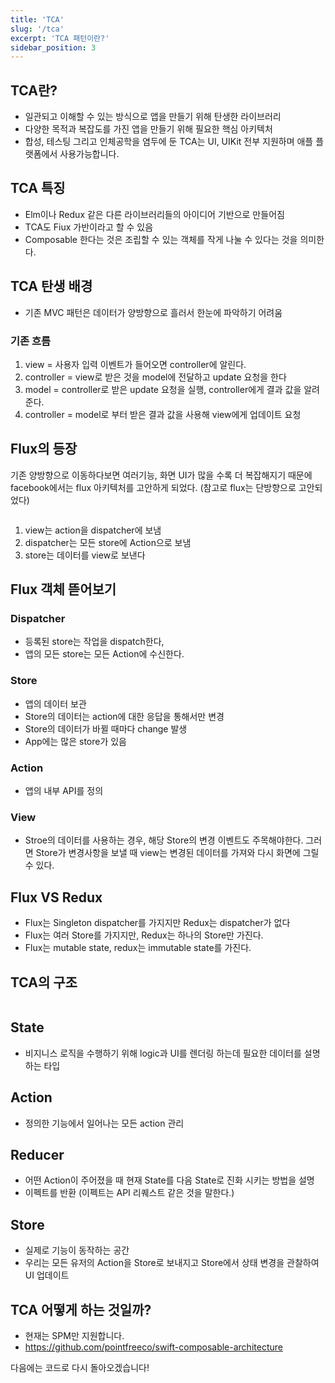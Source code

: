 ```yaml
---
title: 'TCA'
slug: '/tca'
excerpt: 'TCA 패턴이란?'
sidebar_position: 3
---
```


## TCA란?

- 일관되고 이해할 수 있는 방식으로 앱을 만들기 위해 탄생한 라이브러리
- 다양한 목적과 복잡도를 가진 앱을 만들기 위해 필요한 핵심 아키텍처
- 합성, 테스팅 그리고 인체공학을 염두에 둔 TCA는 UI, UIKit 전부 지원하며 애플 플랫폼에서 사용가능합니다.

## TCA 특징

- Elm이나 Redux 같은 다른 라이브러리들의 아이디어 기반으로 만들어짐
- TCA도 Fiux 가반이라고 할 수 있음
- Composable 한다는 것은 조립할 수 있는 객체를 작게 나눌 수 있다는 것을 의미한다.

## TCA 탄생 배경

- 기존 MVC 패턴은 데이터가 양방향으로 흘러서 한눈에 파악하기 어려움

### 기존 흐름

1. view = 사용자 입력 이벤트가 들어오면 controller에 알린다.
2. controller = view로 받은 것을 model에 전달하고 update 요청을 한다
3. model = controller로 받은 update 요청을 실행, controller에게 결과 값을 알려준다.
4. controller = model로 부터 받은 결과 값을 사용해 view에게 업데이트 요청

## Flux의 등장

기존 양방향으로 이동하다보면 여러기능, 화면 UI가 많을 수록 더 복잡해지기 때문에 facebook에서는 flux 아키텍처를 고안하게 되었다. (참고로 flux는 단방향으로 고안되었다)

<img src="https://i.imghippo.com/files/CnmW21722900319.png" alt="" border="0"/>

1. view는 action을 dispatcher에 보냄
2. dispatcher는 모든 store에 Action으로 보냄
3. store는 데이터를 view로 보낸다

## Flux 객체 뜯어보기

### Dispatcher

- 등록된 store는 작업을 dispatch한다,
- 앱의 모든 store는 모든 Action에 수신한다.

### Store

- 앱의 데이터 보관
- Store의 데이터는 action에 대한 응답을 통해서만 변경
- Store의 데이터가 바뀔 때마다 change 발생
- App에는 많은 store가 있음

### Action

- 앱의 내부 API를 정의

### View

- Stroe의 데이터를 사용하는 경우, 해당 Store의 변경 이벤트도 주목해야한다. 그러면 Store가 변경사항을 보낼 때 view는 변경된 데이터를 가져와 다시 화면에 그릴 수 있다.

## Flux VS Redux

- Flux는 Singleton dispatcher를 가지지만 Redux는 dispatcher가 없다
- Flux는 여러 Store를 가지지만, Redux는 하나의 Store만 가진다.
- Flux는 mutable state, redux는 immutable state를 가진다.

## TCA의 구조

<img src="https://i.imghippo.com/files/VSIpm1722900333.png" alt="" border="0"/>

## State

- 비지니스 로직을 수행하기 위해 logic과 UI를 렌더링 하는데 필요한 데이터를 설명하는 타입

## Action

- 정의한 기능에서 일어나는 모든 action 관리

## Reducer

- 어떤 Action이 주어졌을 때 현재 State를 다음 State로 진화 시키는 방법을 설명
- 이펙트를 반환 (이펙트는 API 리퀘스트 같은 것을 말한다.)

## Store

- 실제로 기능이 동작하는 공간
- 우리는 모든 유저의 Action을 Store로 보내지고 Store에서 상태 변경을 관찰하여 UI 업데이트

## TCA 어떻게 하는 것일까?

- 현재는 SPM만 지원합니다.
- https://github.com/pointfreeco/swift-composable-architecture

다음에는 코드로 다시 돌아오겠습니다!
